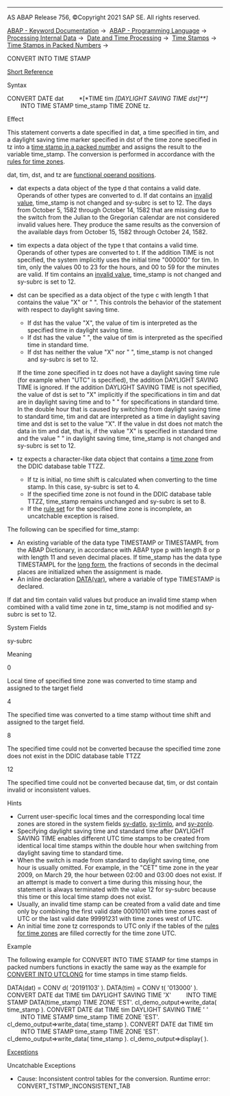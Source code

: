   

* * *

AS ABAP Release 756, ©Copyright 2021 SAP SE. All rights reserved.

[ABAP - Keyword Documentation](https://help.sap.com/doc/abapdocu_756_index_htm/7.56/en-US/abenabap.htm) →  [ABAP - Programming Language](https://help.sap.com/doc/abapdocu_756_index_htm/7.56/en-US/abenabap_reference.htm) →  [Processing Internal Data](https://help.sap.com/doc/abapdocu_756_index_htm/7.56/en-US/abenabap_data_working.htm) →  [Date and Time Processing](https://help.sap.com/doc/abapdocu_756_index_htm/7.56/en-US/abendate_time_processing.htm) →  [Time Stamps](https://help.sap.com/doc/abapdocu_756_index_htm/7.56/en-US/abentime_stamps.htm) →  [Time Stamps in Packed Numbers](https://help.sap.com/doc/abapdocu_756_index_htm/7.56/en-US/abentime_stamps_packed.htm) → 

CONVERT INTO TIME STAMP

[Short Reference](https://help.sap.com/doc/abapdocu_756_index_htm/7.56/en-US/abapconvert_time_stamp_shortref.htm)

Syntax

CONVERT DATE dat
        *\[*TIME tim *\[*DAYLIGHT SAVING TIME dst*\]**\]*
        INTO TIME STAMP time\_stamp TIME ZONE tz.

Effect

This statement converts a date specified in dat, a time specified in tim, and a daylight saving time marker specified in dst of the time zone specified in tz into a [time stamp in a packed number](https://help.sap.com/doc/abapdocu_756_index_htm/7.56/en-US/abentime_stamps_packed.htm) and assigns the result to the variable time\_stamp. The conversion is performed in accordance with the [rules for time zones](https://help.sap.com/doc/abapdocu_756_index_htm/7.56/en-US/abentime_zone_rules.htm).

dat, tim, dst, and tz are [functional operand positions](https://help.sap.com/doc/abapdocu_756_index_htm/7.56/en-US/abenfunctional_position_glosry.htm "Glossary Entry").

-   dat expects a data object of the type d that contains a valid date. Operands of other types are converted to d. If dat contains an [invalid value](https://help.sap.com/doc/abapdocu_756_index_htm/7.56/en-US/abenchar_date_time_fields_validity.htm), time\_stamp is not changed and sy-subrc is set to 12. The days from October 5, 1582 through October 14, 1582 that are missing due to the switch from the Julian to the Gregorian calendar are not considered invalid values here. They produce the same results as the conversion of the available days from October 15, 1582 through October 24, 1582.
-   tim expects a data object of the type t that contains a valid time. Operands of other types are converted to t. If the addition TIME is not specified, the system implicitly uses the initial time "000000" for tim. In tim, only the values 00 to 23 for the hours, and 00 to 59 for the minutes are valid. If tim contains an [invalid value](https://help.sap.com/doc/abapdocu_756_index_htm/7.56/en-US/abenchar_date_time_fields_validity.htm), time\_stamp is not changed and sy-subrc is set to 12.
-   dst can be specified as a data object of the type c with length 1 that contains the value "X" or " ". This controls the behavior of the statement with respect to daylight saving time.
    
    -   If dst has the value "X", the value of tim is interpreted as the specified time in daylight saving time.
    -   If dst has the value " ", the value of tim is interpreted as the specified time in standard time.
    -   If dst has neither the value "X" nor " ", time\_stamp is not changed and sy-subrc is set to 12.
    
    If the time zone specified in tz does not have a daylight saving time rule (for example when "UTC" is specified), the addition DAYLIGHT SAVING TIME is ignored. If the addition DAYLIGHT SAVING TIME is not specified, the value of dst is set to "X" implicitly if the specifications in tim and dat are in daylight saving time and to " " for specifications in standard time. In the double hour that is caused by switching from daylight saving time to standard time, tim and dat are interpreted as a time in daylight saving time and dst is set to the value "X". If the value in dst does not match the data in tim and dat, that is, if the value "X" is specified in standard time and the value " " in daylight saving time, time\_stamp is not changed and sy-subrc is set to 12.
    
-   tz expects a character-like data object that contains a [time zone](https://help.sap.com/doc/abapdocu_756_index_htm/7.56/en-US/abentime_zone_glosry.htm "Glossary Entry") from the DDIC database table TTZZ.
    -   If tz is initial, no time shift is calculated when converting to the time stamp. In this case, sy-subrc is set to 4.
    -   If the specified time zone is not found in the DDIC database table TTZZ, time\_stamp remains unchanged and sy-subrc is set to 8.
    -   If the [rule set](https://help.sap.com/doc/abapdocu_756_index_htm/7.56/en-US/abentime_zone_rules.htm) for the specified time zone is incomplete, an uncatchable exception is raised.

The following can be specified for time\_stamp:

-   An existing variable of the data type TIMESTAMP or TIMESTAMPL from the ABAP Dictionary, in accordance with ABAP type p with length 8 or p with length 11 and seven decimal places. If time\_stamp has the data type TIMESTAMPL for the [long form](https://help.sap.com/doc/abapdocu_756_index_htm/7.56/en-US/abentime_stamps_packed.htm), the fractions of seconds in the decimal places are initialized when the assignment is made.
-   An inline declaration [DATA(var)](https://help.sap.com/doc/abapdocu_756_index_htm/7.56/en-US/abendata_inline.htm), where a variable of type TIMESTAMP is declared.

If dat and tim contain valid values but produce an invalid time stamp when combined with a valid time zone in tz, time\_stamp is not modified and sy-subrc is set to 12.

System Fields

sy-subrc

Meaning

0

Local time of specified time zone was converted to time stamp and assigned to the target field

4

The specified time was converted to a time stamp without time shift and assigned to the target field.

8

The specified time could not be converted because the specified time zone does not exist in the DDIC database table TTZZ

12

The specified time could not be converted because dat, tim, or dst contain invalid or inconsistent values.

Hints

-   Current user-specific local times and the corresponding local time zones are stored in the system fields [sy-datlo](https://help.sap.com/doc/abapdocu_756_index_htm/7.56/en-US/abentime_system_fields.htm), [sy-timlo](https://help.sap.com/doc/abapdocu_756_index_htm/7.56/en-US/abentime_system_fields.htm), and [sy-zonlo](https://help.sap.com/doc/abapdocu_756_index_htm/7.56/en-US/abentime_system_fields.htm).
-   Specifying daylight saving time and standard time after DAYLIGHT SAVING TIME enables different UTC time stamps to be created from identical local time stamps within the double hour when switching from daylight saving time to standard time.
-   When the switch is made from standard to daylight saving time, one hour is usually omitted. For example, in the "CET" time zone in the year 2009, on March 29, the hour between 02:00 and 03:00 does not exist. If an attempt is made to convert a time during this missing hour, the statement is always terminated with the value 12 for sy-subrc because this time or this local time stamp does not exist.
-   Usually, an invalid time stamp can be created from a valid date and time only by combining the first valid date 00010101 with time zones east of UTC or the last valid date 99991231 with time zones west of UTC.
-   An initial time zone tz corresponds to UTC only if the tables of the [rules for time zones](https://help.sap.com/doc/abapdocu_756_index_htm/7.56/en-US/abentime_zone_rules.htm) are filled correctly for the time zone UTC.

Example

The following example for CONVERT INTO TIME STAMP for time stamps in packed numbers functions in exactly the same way as the example for [CONVERT INTO UTCLONG](https://help.sap.com/doc/abapdocu_756_index_htm/7.56/en-US/abapconvert_date_utclong.htm) for time stamps in time stamp fields.

DATA(dat) = CONV d( '20191103' ).
DATA(tim) = CONV t( '013000' ).
CONVERT DATE dat TIME tim DAYLIGHT SAVING TIME 'X'
        INTO TIME STAMP DATA(time\_stamp) TIME ZONE 'EST'.
cl\_demo\_output=>write\_data( time\_stamp ).
CONVERT DATE dat TIME tim DAYLIGHT SAVING TIME ' '
        INTO TIME STAMP time\_stamp TIME ZONE 'EST'.
cl\_demo\_output=>write\_data( time\_stamp ).
CONVERT DATE dat TIME tim
        INTO TIME STAMP time\_stamp TIME ZONE 'EST'.
cl\_demo\_output=>write\_data( time\_stamp ).
cl\_demo\_output=>display( ).

[Exceptions](https://help.sap.com/doc/abapdocu_756_index_htm/7.56/en-US/abenabap_language_exceptions.htm)

Uncatchable Exceptions

-   Cause: Inconsistent control tables for the conversion.
    Runtime error: CONVERT\_TSTMP\_INCONSISTENT\_TAB